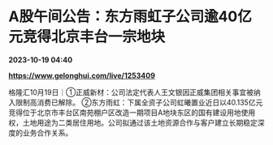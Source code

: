 # A股午间公告：东方雨虹子公司逾40亿元竞得北京丰台一宗地块

**2023-10-19 04:40**

**https://www.gelonghui.com/live/1253409**

格隆汇10月19日｜①正威新材：公司法定代表人王文银因正威集团相关事宜被纳入限制高消费已解除。 ②东方雨虹：下属全资子公司虹曦置业近日以40.135亿元竞得位于北京市丰台区南苑棚户区改造一期项目A地块东区的国有建设用地使用权，土地用途为二类居住用地。公司拟通过该土地资源合作与客户建立长期稳定深度的业务合作关系。